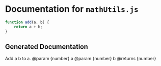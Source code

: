 # Documentation for `mathUtils.js`

```javascript
function add(a, b) {
    return a + b;
}
```

## Generated Documentation

Add a b to a. @param {number} a @param {number} b @returns {number}
